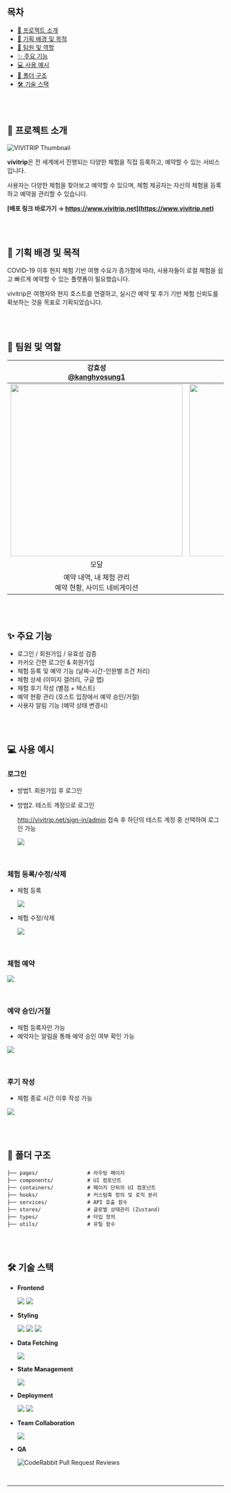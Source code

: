 ## 목차

- [🌟 프로젝트 소개](#-프로젝트-소개)
- [🎯 기획 배경 및 목적](#-기획-배경-및-목적)
- [👤 팀원 및 역할](#-팀원-및-역할)
- [✨ 주요 기능](#-주요-기능)
- [💻 사용 예시](#-사용-예시)
- [📂 폴더 구조](#-폴더-구조)
- [🛠 기술 스택](#-기술-스택)

<br />
<br />

## 🌟 프로젝트 소개

![VIVITRIP Thumbnail](https://vivitrip-thumbnail.s3.ap-northeast-2.amazonaws.com/thumbnails/thumbnail.PNG)

**vivitrip**은 전 세계에서 진행되는 다양한 체험을 직접 등록하고, 예약할 수 있는 서비스입니다.

사용자는 다양한 체험을 찾아보고 예약할 수 있으며, 체험 제공자는 자신의 체험을 등록하고 예약을 관리할 수 있습니다.

**[배포 링크 바로가기 → https://www.vivitrip.net](https://www.vivitrip.net)**

<br />
<br />

## 🎯 기획 배경 및 목적

COVID-19 이후 현지 체험 기반 여행 수요가 증가함에 따라, 사용자들이 로컬 체험을 쉽고 빠르게 예약할 수 있는 플랫폼이 필요했습니다.

vivitrip은 여행자와 현지 호스트를 연결하고, 실시간 예약 및 후기 기반 체험 신뢰도를 확보하는 것을 목표로 기획되었습니다.

<br />
<br />

## 👤 팀원 및 역할

| **강효성<br/>[@kanghyosung1](https://github.com/kanghyosung1)** | **최주혁<br/>[@JuhyeokC](https://github.com/JuhyeokC)** | **하유리<br/>[@hayuri1990](https://github.com/hayuri1990)** |
| :---: | :---: | :---: |
| <img width='400' src='https://velog.velcdn.com/images/kingdawn/post/4e7479fe-f01e-4798-83f3-589b2d4b2976/image.png'/> | <img src='https://velog.velcdn.com/images/kingdawn/post/e2d7cdff-740e-46f1-8d0d-8ba719bbcbc9/image.jpg' width='400'/> | <img src='https://velog.velcdn.com/images/kingdawn/post/f7cd9bd0-4cfa-4c60-b15d-f920520e21db/image.png' width='400'/> |
| 모달 | 드롭다운, GNB | 버튼 |
| 예약 내역, 내 체험 관리<br/>예약 현황, 사이드 네비게이션 | 로그인, 회원가입, 소셜 로그인 <br/>체험 상세 페이지 | 체험 검색,모든 체험 인기 체험, <br/>체험 후기/리뷰 |

<br/>
<br/>

## ✨ 주요 기능

- 로그인 / 회원가입 / 유효성 검증
- 카카오 간편 로그인 & 회원가입
- 체험 등록 및 예약 기능 (날짜-시간-인원별 조건 처리)
- 체험 상세 (이미지 갤러리, 구글 맵)
- 체험 후기 작성 (별점 + 텍스트)
- 예약 현황 관리 (호스트 입장에서 예약 승인/거절)
- 사용자 알림 기능 (예약 상태 변경시)

<br/>
<br/>

## 💻 사용 예시
### 로그인

- 방법1. 회원가입 후 로그인 
- 방법2. 테스트 계정으로 로그인
   
  http://vivitrip.net/sign-in/admin 접속 후 하단의 테스트 계정 중 선택하여 로그인 가능
  
  ![](https://velog.velcdn.com/images/qoswfxin/post/c55bb502-03c3-4228-b743-59a08a4dd6e0/image.gif)

<br/>

### 체험 등록/수정/삭제

- 체험 등록
  
  ![](https://github.com/user-attachments/assets/852bc660-8539-4c64-a2b7-7c03108e9ec4)

- 체험 수정/삭제
  
  ![](https://github.com/user-attachments/assets/036cb1df-fef4-4dff-a2a7-531122666271)

<br/>


### 체험 예약

![](https://github.com/user-attachments/assets/7fac5e71-a918-4bf0-9e35-91416dda36c6)
  
<br/>

### 예약 승인/거절

- 체험 등록자만 가능
- 예약자는 알림을 통해 예약 승인 여부 확인 가능
  
 ![](https://velog.velcdn.com/images/qoswfxin/post/2acfc3d7-9660-44b8-a2fe-e4249652a13b/image.gif)
  
<br/>

### 후기 작성

- 체험 종료 시간 이후 작성 가능

![](https://velog.velcdn.com/images/qoswfxin/post/f052f668-d530-4a5f-9214-3756e778de33/image.gif)

<br/>
<br/>

## 📂 폴더 구조

```
├── pages/                # 라우팅 페이지
├── components/           # UI 컴포넌트
├── containers/           # 페이지 단위의 UI 컴포넌트
├── hooks/                # 커스텀훅 정의 및 로직 분리
├── services/             # API 호출 함수
├── stores/               # 글로벌 상태관리 (Zustand)
├── types/                # 타입 정의
├── utils/                # 유틸 함수
```

<br/>
<br/>

## 🛠 기술 스택

- **Frontend**

  <img src="https://img.shields.io/badge/Next-black?style=for-the-badge&logo=next.js&logoColor=white" /> <img src="https://img.shields.io/badge/typescript-%23007ACC.svg?style=for-the-badge&logo=typescript&logoColor=white" />

- **Styling**

  <img src="https://img.shields.io/badge/tailwindcss-%2338B2AC.svg?style=for-the-badge&logo=tailwind-css&logoColor=white" /> <img src="https://img.shields.io/badge/SASS-hotpink.svg?style=for-the-badge&logo=SASS&logoColor=white" /> <img src="https://img.shields.io/badge/-AntDesign-%230170FE?style=for-the-badge&logo=ant-design&logoColor=white" />

- **Data Fetching**

  <img src="https://img.shields.io/badge/-React%20Query-FF4154?style=for-the-badge&logo=react%20query&logoColor=white" />

- **State Management**

  <img src="https://img.shields.io/badge/-Zustand-FB8C00?style=for-the-badge&logo=Zustand&logoColor=white" />

- **Deployment**

  <img src="https://img.shields.io/badge/vercel-%23000000.svg?style=for-the-badge&logo=vercel&logoColor=white" /> <img src="https://img.shields.io/badge/Amazon%20S3-FF9900?style=for-the-badge&logo=amazons3&logoColor=white" />

- **Team Collaboration**

  <img src="https://img.shields.io/badge/Discord-%235865F2.svg?style=for-the-badge&logo=discord&logoColor=white" />

- **QA**

  ![CodeRabbit Pull Request Reviews](https://img.shields.io/coderabbit/prs/github/vivi-trip/vivitrip?utm_source=oss&utm_medium=github&utm_campaign=vivi-trip%2Fvivitrip&labelColor=171717&color=FF570A&link=https%3A%2F%2Fcoderabbit.ai&label=CodeRabbit+Reviews)

<br/>

---
